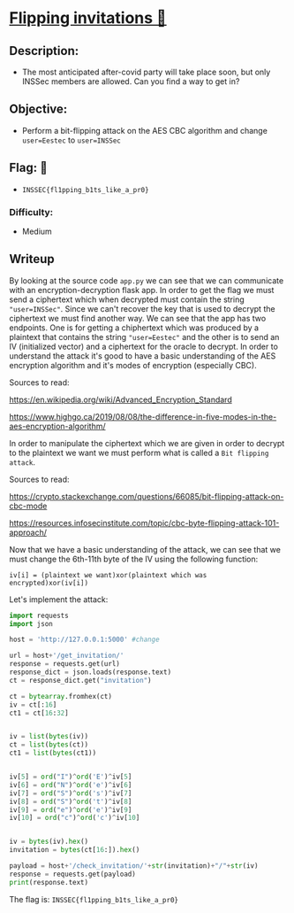 # [__Flipping invitations 🍆__](#)

## Description: 

* The most anticipated  after-covid party will take place soon, but only INSSec members are allowed. Can you find a way to get in?

## Objective: 

* Perform a bit-flipping attack on the AES CBC algorithm and change `user=Eestec` to `user=INSSec`

## Flag: 🏁
* `INSSEC{fl1pping_b1ts_like_a_pr0}`

### Difficulty:
* Medium

## Writeup
By looking at the source code `app.py` we can see that we can communicate with an encryption-decryption flask app. In order to get the flag we must send a ciphertext which when decrypted must contain the string `"user=INSSec"`. Since we can't recover the key that is used to decrypt the ciphertext we must find another way. We can see that the app has two endpoints. One is for getting a chiphertext which was produced by a plaintext that contains the string `"user=Eestec"` and the other is to send an IV (initialized vector) and a ciphertext for the oracle to decrypt. In order to understand the attack it's good to have a basic understanding of the AES encryption algorithm and it's modes of encryption (especially CBC).

Sources to read:

https://en.wikipedia.org/wiki/Advanced_Encryption_Standard

https://www.highgo.ca/2019/08/08/the-difference-in-five-modes-in-the-aes-encryption-algorithm/

In order to manipulate the ciphertext which we are given in order to decrypt to the plaintext we want we must perform what is called a `Bit flipping attack`.

Sources to read:

https://crypto.stackexchange.com/questions/66085/bit-flipping-attack-on-cbc-mode

https://resources.infosecinstitute.com/topic/cbc-byte-flipping-attack-101-approach/

Now that we have a basic understanding of the attack, we can see that we must change the 6th-11th byte of the IV using the following function:
```
iv[i] = (plaintext we want)xor(plaintext which was encrypted)xor(iv[i])
```
Let's implement the attack:
```python
import requests
import json

host = 'http://127.0.0.1:5000' #change

url = host+'/get_invitation/'
response = requests.get(url)
response_dict = json.loads(response.text)
ct = response_dict.get("invitation")

ct = bytearray.fromhex(ct)
iv = ct[:16]
ct1 = ct[16:32]


iv = list(bytes(iv))
ct = list(bytes(ct))
ct1 = list(bytes(ct1))


iv[5] = ord("I")^ord('E')^iv[5]
iv[6] = ord("N")^ord('e')^iv[6]
iv[7] = ord("S")^ord('s')^iv[7]
iv[8] = ord("S")^ord('t')^iv[8]
iv[9] = ord("e")^ord('e')^iv[9]
iv[10] = ord("c")^ord('c')^iv[10]


iv = bytes(iv).hex()
invitation = bytes(ct[16:]).hex()

payload = host+'/check_invitation/'+str(invitation)+"/"+str(iv)
response = requests.get(payload)
print(response.text)
```
The flag is: `INSSEC{fl1pping_b1ts_like_a_pr0}`
